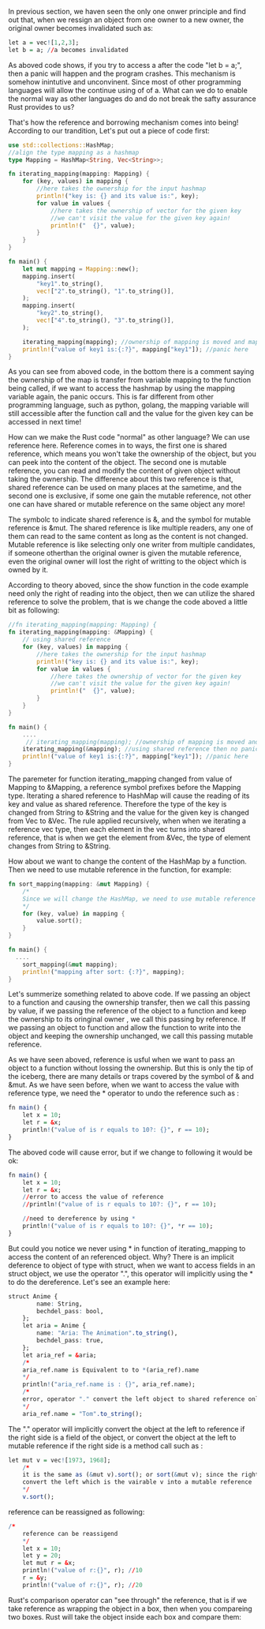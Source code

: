 In previous section, we haven seen the only one onwer principle and find out that, when we ressign an object from one owner to a new owner,
the original owner becomes invalidated such as:

```r
let a = vec![1,2,3];
let b = a; //a becomes invalidated
```

As aboved code shows, if you try to access a after the code "let b = a;", then a panic will happen and the program crashes. This mechanism is
somehow inintutive and unconvinent. Since most of other programming languages will allow the continue using of of a. What can we do to enable
the normal way as other languages do and do not break the safty assurance Rust provides to us? 

That's how the reference and borrowing mechanism comes into being! According to our trandition, Let's put out a piece of code first:
```rs
use std::collections::HashMap;
//align the type mapping as a hashmap
type Mapping = HashMap<String, Vec<String>>;

fn iterating_mapping(mapping: Mapping) {
    for (key, values) in mapping {
        //here takes the ownership for the input hashmap
        println!("key is: {} and its value is:", key);
        for value in values {
            //here takes the ownership of vector for the given key
            //we can't visit the value for the given key again!
            println!("  {}", value);
        }
    }
}

fn main() {
    let mut mapping = Mapping::new();
    mapping.insert(
        "key1".to_string(),
        vec!["2".to_string(), "1".to_string()],
    );
    mapping.insert(
        "key2".to_string(),
        vec!["4".to_string(), "3".to_string()],
    );

    iterating_mapping(mapping); //ownership of mapping is moved and mapping is invalidated
    println!("value of key1 is:{:?}", mapping["key1"]); //panic here
}

```
As you can see from aboved code, in the bottom there is a comment saying the ownership of the map is transfer from variable mapping
to the function being called, if we want to access the hashmap by using the mapping variable again, the panic occurs. This is far different
from other programming language, such as python, golang, the mapping variable will still accessible after the function call and the value
for the given key can be accessed in next time!

How can we make the Rust code "normal" as other language? We can use reference here. Reference comes in to ways, the first one is shared 
reference, which means you won't take the ownership of the object, but you can peek into the content of the object. The second one is mutable
reference, you can read and modify the content of given object without taking the ownership. The difference about this two reference is that,
shared reference can be used on many places at the sametime, and the second one is exclusive, if some one gain the mutable reference, not 
other one can have shared or mutable reference on the same object any more!

The symbolc to indicate shared reference is &, and the symbol for mutable reference is &mut. The shared reference is like multiple readers, any one of them can read
to the same content as long as the content is not changed. Mutable reference is like selecting only one writer from multiple candidates, if someone otherthan the 
original owner is given the mutable reference, even the original owner will lost the right of writting to the object which is owned by it.

According to theory aboved, since the show function in the code example need only the right of reading into the object, then we can utilize the shared reference to
solve the problem, that is we change the code aboved a little bit as following:
```rs
//fn iterating_mapping(mapping: Mapping) {
fn iterating_mapping(mapping: &Mapping) {
    // using shared reference
    for (key, values) in mapping {
        //here takes the ownership for the input hashmap
        println!("key is: {} and its value is:", key);
        for value in values {
            //here takes the ownership of vector for the given key
            //we can't visit the value for the given key again!
            println!("  {}", value);
        }
    }
}

fn main() {
    ....
     // iterating_mapping(mapping); //ownership of mapping is moved and mapping is invalidated
    iterating_mapping(&mapping); //using shared reference then no panic below
    println!("value of key1 is:{:?}", mapping["key1"]); //panic here
}
```
The paremeter for function iterating_mapping changed from value of Mapping to &Mapping, a reference symbol prefixes before the Mapping type. Iterating a shared 
reference to HashMap will cause the reading of its key and value as shared reference. Therefore the type of the key is changed from String to &String and the value
for the given key is changed from Vec<String> to &Vec<String>. The rule applied recursively, when when we iterating a reference vec type, then each element in the 
vec turns into shared reference, that is when we get the element from &Vec<String>, the type of element changes from String to &String.

How about we want to change the content of the HashMap by a function. Then we need to use mutable reference in the function, for example:

```rs
fn sort_mapping(mapping: &mut Mapping) {
    /*
    Since we will change the HashMap, we need to use mutable reference
    */
    for (key, value) in mapping {
        value.sort();
    }
}

fn main() {
  ....
    sort_mapping(&mut mapping);
    println!("mapping after sort: {:?}", mapping);
}
```

Let's summerize something related to above code. If we passing an object to a function and causing the ownership transfer, then we call this passing by value, if 
we passing the reference of the object to a function and keep the ownership to its oringinal owner , we call this passing by reference. If we passing an object to
function and allow the function to write into the object and keeping the ownership unchanged, we call this passing mutable reference.

As we have seen aboved, reference is usful when we want to pass an object to a function without lossing the ownership. But this is only the tip of the iceberg, there
are many details or traps covered by the symbol of & and &mut. As we have seen before, when we want to access the value with reference type, we need the * operator
to undo the reference such as :
```r
fn main() {
    let x = 10;
    let r = &x;
    println!("value of is r equals to 10?: {}", r == 10);
}
```
The aboved code will cause error, but if we change to following it would be ok:
```r
fn main() {
    let x = 10;
    let r = &x;
    //error to access the value of reference
    //println!("value of is r equals to 10?: {}", r == 10);

    //need to dereference by using *
    println!("value of is r equals to 10?: {}", *r == 10);
}
```

But could you notice we never using * in function of iterating_mapping to access the content of an referenced object. Why? There is an implicit deference to object
of type with struct, when we want to access fields in an struct object, we use the operator ".", this operator will implicitly using the * to do the dereference.
Let's see an example here:
```r
struct Anime {
        name: String,
        bechdel_pass: bool,
    };
    let aria = Anime {
        name: "Aria: The Animation".to_string(),
        bechdel_pass: true,
    };
    let aria_ref = &aria;
    /*
    aria_ref.name is Equivalent to to *(aria_ref).name
    */
    println!("aria_ref.name is : {}", aria_ref.name);
    /*
    error, operator "." convert the left object to shared reference only
    */
    aria_ref.name = "Tom".to_string();
```

The "." operator will implicitly convert the object at the left to reference if the right side is a field of the object, or convert the object at the left to mutable
reference if the right side is a method call such as :
```r
let mut v = vec![1973, 1968];
    /*
    it is the same as (&mut v).sort(); or sort(&mut v); since the right of . is method call, then Rust compiler
    convert the left which is the vairable v into a mutable reference
    */
    v.sort();
```

reference can be reassigned as following:
```r
/*
    reference can be reassigend
    */
    let x = 10;
    let y = 20;
    let mut r = &x;
    println!("value of r:{}", r); //10
    r = &y;
    println!("value of r:{}", r); //20
```

Rust's comparison operator can "see through" the reference, that is if we take reference as wrapping the object in a box, then when you compareing two boxes.
Rust will take the object inside each box and compare them:
```rs
```





